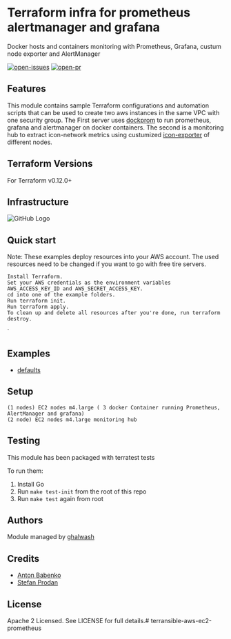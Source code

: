 # Terraform infra for prometheus alertmanager and grafana
Docker hosts and containers monitoring with Prometheus, Grafana, custum node exporter and AlertManager

[![open-issues](https://img.shields.io/github/issues-raw/ghalwash/terransible-aws-ec2-prometheus?style=for-the-badge)](https://github.com/ghalwash/terransible-aws-ec2-prometheus/issues)
[![open-pr](https://img.shields.io/github/issues-pr-raw/ghalwash/terransible-aws-ec2-prometheus?style=for-the-badge)](https://github.com/ghalwash/terransible-aws-ec2-prometheus/pulls)

## Features
This module contains sample Terraform configurations and automation scripts that can be used to create two aws instances in the same VPC with one security group. The First server uses [dockprom](https://github.com/stefanprodan/dockprom) to run prometheus, grafana and alertmanager on docker containers. The second is a monitoring hub to extract icon-network metrics using custumized [icon-exporter](https://github.com/ghalwash/icon-prometheus-exporter) of different nodes. 

## Terraform Versions

For Terraform v0.12.0+

## Infrastructure
![GitHub Logo](https://github.com/ghalwash/terransible-aws-ec2-prometheus/blob/master/Infra.PNG)

## Quick start

Note: These examples deploy resources into your AWS account. The used resources need to be changed if you want to go with  free tire servers.

    Install Terraform.
    Set your AWS credentials as the environment variables AWS_ACCESS_KEY_ID and AWS_SECRET_ACCESS_KEY.
    cd into one of the example folders.
    Run terraform init.
    Run terraform apply.
    To clean up and delete all resources after you're done, run terraform destroy.


`
## Examples

- [defaults](https://github.com/ghalwash/terransible-aws-ec2-prometheus/tree/master/examples/defaults)

## Setup
    (1 nodes) EC2 nodes m4.large ( 3 docker Container running Prometheus, AlertManager and grafana) 
    (2 node) EC2 nodes m4.large monitoring hub

## Testing
This module has been packaged with terratest tests

To run them:

1. Install Go
2. Run `make test-init` from the root of this repo
3. Run `make test` again from root

## Authors

Module managed by [ghalwash](https://github.com/ghalwash)

## Credits

- [Anton Babenko](https://github.com/antonbabenko)
- [Stefan Prodan](https://github.com/stefanprodan)


## License

Apache 2 Licensed. See LICENSE for full details.# terransible-aws-ec2-prometheus
